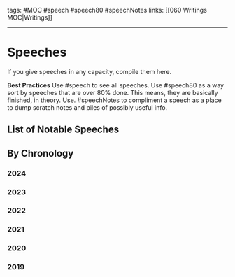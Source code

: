 tags: #MOC #speech #speech80 #speechNotes
links: [[060 Writings MOC|Writings]] 

---
# Speeches
If you give speeches in any capacity, compile them here. 

**Best Practices**
Use #speech to see all speeches. Use #speech80 as a way sort by speeches that are over 80% done. This means, they are basically finished, in theory. Use. #speechNotes to compliment a speech as a place to dump scratch notes and piles of possibly useful info.

## List of Notable Speeches

## By Chronology
### 2024
### 2023
### 2022
### 2021
### 2020
### 2019
